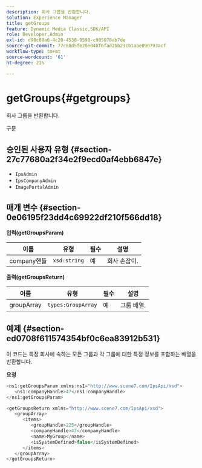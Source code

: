 ```yaml
---
description: 회사 그룹을 반환합니다.
solution: Experience Manager
title: getGroups
feature: Dynamic Media Classic,SDK/API
role: Developer,Admin
exl-id: d98c08a6-4c20-4538-9598-c905078ab7de
source-git-commit: 77c88d5fe20e048f6fad2bb23cb1abe090793acf
workflow-type: tm+mt
source-wordcount: '61'
ht-degree: 21%

---
```


# getGroups{#getgroups}

회사 그룹을 반환합니다.

구문

## 승인된 사용자 유형 {#section-27c77680a2f34e2f9ecd0af4ebb6847e}

* `IpsAdmin`
* `IpsCompanyAdmin`
* `ImagePortalAdmin`

## 매개 변수 {#section-0e06195f23dd4c69922df210f566dd18}

**입력(getGroupsParam)**

| 이름 | 유형 | 필수 | 설명 |
|---|---|---|---|
| company핸들 | `xsd:string` | 예 | 회사 손잡이. |

**출력(getGroupsReturn)**

| 이름 | 유형 | 필수 | 설명 |
|---|---|---|---|
| groupArray | `types:GroupArray` | 예 | 그룹 배열. |

## 예제 {#section-ed0708f611574354bf0c6ea83912b531}

이 코드는 특정 회사에 속하는 모든 그룹과 각 그룹에 대한 특정 정보를 포함하는 배열을 반환합니다.

**요청**

```java
<ns1:getGroupsParam xmlns:ns1="http://www.scene7.com/IpsApi/xsd">
   <ns1:companyHandle>47</ns1:companyHandle>
</ns1:getGroupsParam>
```

```java
<getGroupsReturn xmlns="http://www.scene7.com/IpsApi/xsd">
   <groupArray>
      <items>
         <groupHandle>225</groupHandle>
         <companyHandle>47</companyHandle>
         <name>MyGroup</name>
         <isSystemDefined>false</isSystemDefined>
      </items>
   </groupArray>
</getGroupsReturn>
```
